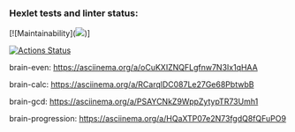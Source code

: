 ### Hexlet tests and linter status:

[![Maintainability](<a href="https://codeclimate.com/github/AzamatAk/python-project-49/maintainability"><img src="https://api.codeclimate.com/v1/badges/c6fa73cafe3e858b92f7/maintainability" /></a>)]


[![Actions Status](https://github.com/AzamatAk/python-project-49/workflows/hexlet-check/badge.svg)](https://github.com/AzamatAk/python-project-49/actions)

brain-even: https://asciinema.org/a/oCuKXIZNQFLgfnw7N3Ix1qHAA

brain-calc: https://asciinema.org/a/RCarqlDC087Le27Ge68PbtwbB

brain-gcd: https://asciinema.org/a/PSAYCNkZ9WppZytypTR73Umh1

brain-progression: https://asciinema.org/a/HQaXTP07e2N73fgdQ8fQFuPO9


